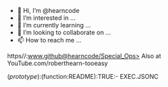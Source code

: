 - 👋 Hi, I’m @hearncode
- 👀 I’m interested in ...
- 🌱 I’m currently learning ...
- 💞️ I’m looking to collaborate on ...
- 📫 How to reach me ...

<!---
hearncode/hearncode is a ✨ special ✨ repository because its `README.md` (this file) appears on your GitHub profile.
You can click the Preview link to take a look at your changes.
--->
https//:www.github@hearncode/Special_Ops>
Also at YouTube.com/roberthearn-tooeasy

(_prototype_):(function:README):TRUE:-
EXEC.JSONC

